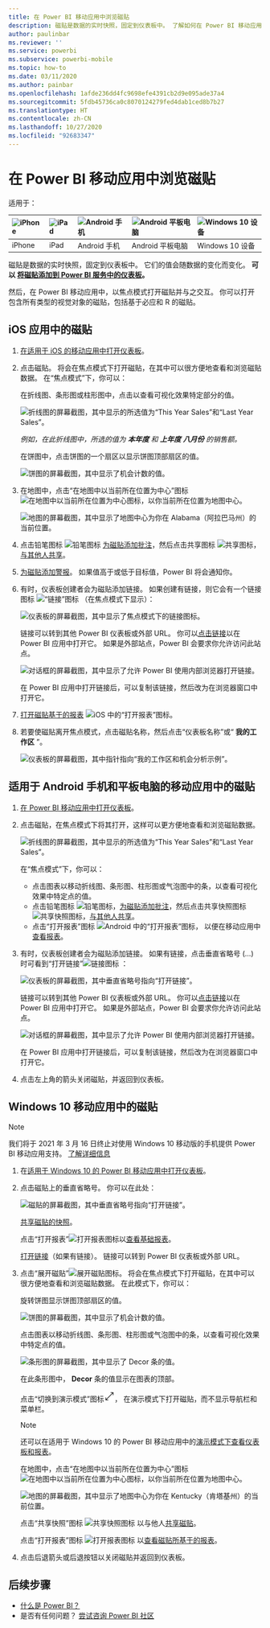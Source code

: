```yaml
---
title: 在 Power BI 移动应用中浏览磁贴
description: 磁贴是数据的实时快照，固定到仪表板中。 了解如何在 Power BI 移动应用中与磁贴进行交互。
author: paulinbar
ms.reviewer: ''
ms.service: powerbi
ms.subservice: powerbi-mobile
ms.topic: how-to
ms.date: 03/11/2020
ms.author: painbar
ms.openlocfilehash: 1afde236dd4fc9698efe4391cb2d9e095ade37a4
ms.sourcegitcommit: 5fdb45736ca0c8070124279fed4dab1ced8b7b27
ms.translationtype: HT
ms.contentlocale: zh-CN
ms.lasthandoff: 10/27/2020
ms.locfileid: "92683347"
---
```

# <a name="explore-tiles-in-the-power-bi-mobile-apps"></a>在 Power BI 移动应用中浏览磁贴
适用于：

| ![iPhone](./media/mobile-tiles-in-the-mobile-apps/iphone-logo-50-px.png) | ![iPad](./media/mobile-tiles-in-the-mobile-apps/ipad-logo-50-px.png) | ![Android 手机](./media/mobile-tiles-in-the-mobile-apps/android-phone-logo-50-px.png) | ![Android 平板电脑](./media/mobile-tiles-in-the-mobile-apps/android-tablet-logo-50-px.png) | ![Windows 10 设备](./media/mobile-tiles-in-the-mobile-apps/win-10-logo-50-px.png) |
|:--- |:--- |:--- |:--- |:--- |
| iPhone |iPad |Android 手机 |Android 平板电脑 |Windows 10 设备 |

磁贴是数据的实时快照，固定到仪表板中。 它们的值会随数据的变化而变化。 **可以 [将磁贴添加到 Power BI 服务中的仪表板](../end-user-tiles.md)。** 

然后，在 Power BI 移动应用中，以焦点模式打开磁贴并与之交互。 你可以打开包含所有类型的视觉对象的磁贴，包括基于必应和 R 的磁贴。

## <a name="tiles-in-the-ios-apps"></a>iOS 应用中的磁贴

1. [在适用于 iOS 的移动应用中打开仪表板](mobile-apps-view-dashboard.md)。
2. 点击磁贴。 将会在焦点模式下打开磁贴，在其中可以很方便地查看和浏览磁贴数据。 在“焦点模式”下，你可以：
   
   在折线图、条形图或柱形图中，点击以查看可视化效果特定部分的值。
   
    ![折线图的屏幕截图，其中显示的所选值为“This Year Sales”和“Last Year Sales”。](media/mobile-tiles-in-the-mobile-apps/power-bi-iphone-line-tile-values.png)
   
   *例如，在此折线图中，所选的值为 **本年度** 和 **上年度** **八月份** 的销售额。*  
   
   在饼图中，点击饼图的一个扇区以显示饼图顶部扇区的值。  
   
   ![饼图的屏幕截图，其中显示了机会计数的值。](media/mobile-tiles-in-the-mobile-apps/power-bi-ipad-tile-pie.png)
3. 在地图中，点击“在地图中以当前所在位置为中心”图标 ![在地图中以当前所在位置为中心图标](media/mobile-tiles-in-the-mobile-apps/power-bi-center-map-icon.png)，以你当前所在位置为地图中心。

   ![地图的屏幕截图，其中显示了地图中心为你在 Alabama（阿拉巴马州）的当前位置。](media/mobile-tiles-in-the-mobile-apps/power-bi-ipad-center-map.png)

4. 点击铅笔图标 ![铅笔图标](./media/mobile-tiles-in-the-mobile-apps/power-bi-iphone-annotate-icon.png) [为磁贴添加批注](mobile-annotate-and-share-a-tile-from-the-mobile-apps.md#annotate-and-share-the-tile-report-or-visual)，然后点击共享图标 ![共享图标](./media/mobile-tiles-in-the-mobile-apps/power-bi-iphone-share-icon.png)，[与其他人共享](mobile-annotate-and-share-a-tile-from-the-mobile-apps.md#annotate-and-share-the-tile-report-or-visual)。

5. [为磁贴添加警报](mobile-set-data-alerts-in-the-mobile-apps.md)。 如果值高于或低于目标值，Power BI 将会通知你。

6. 有时，仪表板创建者会为磁贴添加链接。 如果创建有链接，则它会有一个链接图标 ![“链接”图标](media/mobile-tiles-in-the-mobile-apps/power-bi-iphone-link-icon.png) （在焦点模式下显示）：
   
    ![仪表板的屏幕截图，其中显示了焦点模式下的链接图标。](media/mobile-tiles-in-the-mobile-apps/power-bi-iphone-tile-link.png)
   
    链接可以转到其他 Power BI 仪表板或外部 URL。 你可以[点击链接](../../create-reports/service-dashboard-edit-tile.md#hyperlink)以在 Power BI 应用中打开它。 如果是外部站点，Power BI 会要求你允许访问此站点。
   
    ![对话框的屏幕截图，其中显示了允许 Power BI 使用内部浏览器打开链接。](media/mobile-tiles-in-the-mobile-apps/pbi_andr_openlinkmessage.png)
   
    在 Power BI 应用中打开链接后，可以复制该链接，然后改为在浏览器窗口中打开它。
7. [打开磁贴基于的报表](mobile-reports-in-the-mobile-apps.md) ![iOS 中的“打开报表”图标](././media/mobile-tiles-in-the-mobile-apps/power-bi-ipad-open-report-icon.png)。
8. 若要使磁贴离开焦点模式，点击磁贴名称，然后点击“仪表板名称”或“ **我的工作区** ”。
   
    ![仪表板的屏幕截图，其中指针指向“我的工作区和机会分析示例”。](media/mobile-tiles-in-the-mobile-apps/power-bi-ipad-tile-breadcrumb.png)

## <a name="tiles-in-the-mobile-app-for-android-phones-and-tablets"></a>适用于 Android 手机和平板电脑的移动应用中的磁贴
1. [在 Power BI 移动应用中打开仪表板](mobile-apps-view-dashboard.md)。
2. 点击磁贴，在焦点模式下将其打开，这样可以更方便地查看和浏览磁贴数据。
   
   ![折线图的屏幕截图，其中显示的所选值为“This Year Sales”和“Last Year Sales”。](media/mobile-tiles-in-the-mobile-apps/power-bi-android-tablet-tile.png)
   
    在“焦点模式”下，你可以：
   
   * 点击图表以移动折线图、条形图、柱形图或气泡图中的条，以查看可视化效果中特定点的值。  
   * 点击铅笔图标 ![铅笔图标](./media/mobile-tiles-in-the-mobile-apps/power-bi-iphone-annotate-icon.png)，[为磁贴添加批注](mobile-annotate-and-share-a-tile-from-the-mobile-apps.md#annotate-and-share-the-tile-report-or-visual)，然后点击共享快照图标 ![共享快照图标](./media/mobile-tiles-in-the-mobile-apps/pbi_andr_sharesnapicon.png)，[与其他人共享](mobile-annotate-and-share-a-tile-from-the-mobile-apps.md#annotate-and-share-the-tile-report-or-visual)。
   * 点击“打开报表”图标 ![Android 中的“打开报表”图标](./media/mobile-tiles-in-the-mobile-apps/power-bi-android-tablet-open-report-icon.png)， 以便在移动应用中[查看报表](mobile-reports-in-the-mobile-apps.md)。
3. 有时，仪表板创建者会为磁贴添加链接。 如果有链接，点击垂直省略号 (…) 时可看到“打开链接”![链接图标](media/mobile-tiles-in-the-mobile-apps/power-bi-iphone-link-icon.png) ：
   
    ![仪表板的屏幕截图，其中垂直省略号指向“打开链接”。](media/mobile-tiles-in-the-mobile-apps/power-bi-android-tile-link.png)
   
    链接可以转到其他 Power BI 仪表板或外部 URL。 你可以[点击链接](../../create-reports/service-dashboard-edit-tile.md#hyperlink)以在 Power BI 应用中打开它。 如果是外部站点，Power BI 会要求你允许访问此站点。
   
    ![对话框的屏幕截图，其中显示了允许 Power BI 使用内部浏览器打开链接。](media/mobile-tiles-in-the-mobile-apps/pbi_andr_openlinkmessage.png)
   
    在 Power BI 应用中打开链接后，可以复制该链接，然后改为在浏览器窗口中打开它。
4. 点击左上角的箭头关闭磁贴，并返回到仪表板。

## <a name="tiles-in-the-windows-10-mobile-app"></a>Windows 10 移动应用中的磁贴

>[!NOTE]
>我们将于 2021 年 3 月 16 日终止对使用 Windows 10 移动版的手机提供 Power BI 移动应用支持。 [了解详细信息](/legal/powerbi/powerbi-mobile/power-bi-mobile-app-end-of-support-for-windows-phones)

1. 在[适用于 Windows 10 的 Power BI 移动应用中打开仪表板](mobile-apps-view-dashboard.md)。
2. 点击磁贴上的垂直省略号。 你可以在此处： 
   
    ![磁贴的屏幕截图，其中垂直省略号指向“打开链接”。](media/mobile-tiles-in-the-mobile-apps/pbi_win10tileellpslink.png)
   
    [共享磁贴的快照](mobile-windows-10-phone-app-get-started.md)。
   
    点击“打开报表”![打开报表图标](././media/mobile-tiles-in-the-mobile-apps/power-bi-ipad-open-report-icon.png)以[查看基础报表](mobile-reports-in-the-mobile-apps.md)。
   
    [打开链接](../../create-reports/service-dashboard-edit-tile.md#hyperlink)（如果有链接）。 链接可以转到 Power BI 仪表板或外部 URL。
3. 点击“展开磁贴”![展开磁贴图标](media/mobile-tiles-in-the-mobile-apps/power-bi-windows-10-focus-mode-icon.png)。 将会在焦点模式下打开磁贴，在其中可以很方便地查看和浏览磁贴数据。 在此模式下，你可以：
   
   旋转饼图显示饼图顶部扇区的值。  
   
   ![饼图的屏幕截图，其中显示了机会计数的值。](media/mobile-tiles-in-the-mobile-apps/power-bi-windows-10-pie-focus-mode.png)
   
   点击图表以移动折线图、条形图、柱形图或气泡图中的条，以查看可视化效果中特定点的值。  
   
   ![条形图的屏幕截图，其中显示了 Decor 条的值。](media/mobile-tiles-in-the-mobile-apps/pbi_win10ph_bartile0316.png)
   
   在此条形图中， **Decor** 条的值显示在图表的顶部。
   
   点击“切换到演示模式”图标![“切换到演示模式”图标的图像。](media/mobile-tiles-in-the-mobile-apps/power-bi-full-screen-icon.png)， 在演示模式下打开磁贴，而不显示导航栏和菜单栏。
   
   > [!NOTE]
   > 还可以在适用于 Windows 10 的 Power BI 移动应用中的[演示模式下查看仪表板和报表](mobile-windows-10-app-presentation-mode.md)。
   > 
   > 
   
   在地图中，点击“在地图中以当前所在位置为中心”图标 ![在地图中以当前所在位置为中心图标](media/mobile-tiles-in-the-mobile-apps/power-bi-center-map-icon.png)，以你当前所在位置为地图中心。
   
   ![地图的屏幕截图，其中显示了地图中心为你在 Kentucky（肯塔基州）的当前位置。](media/mobile-tiles-in-the-mobile-apps/power-bi-windows-10-center-map.png)
   
   点击“共享快照”图标 ![共享快照图标](./media/mobile-tiles-in-the-mobile-apps/pbi_win10ph_shareicon.png) 以与他人[共享磁贴](mobile-windows-10-phone-app-get-started.md)。   
   
   点击“打开报表”图标 ![打开报表图标](././media/mobile-tiles-in-the-mobile-apps/power-bi-ipad-open-report-icon.png) 以[查看磁贴所基于的报表](mobile-reports-in-the-mobile-apps.md)。 
4. 点击后退箭头或后退按钮以关闭磁贴并返回到仪表板。

## <a name="next-steps"></a>后续步骤
* [什么是 Power BI？](../../fundamentals/power-bi-overview.md)
* 是否有任何问题？ [尝试咨询 Power BI 社区](https://community.powerbi.com/)